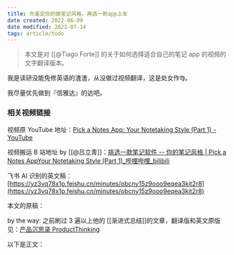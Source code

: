 ```yaml
---
title: 先鉴定你的做笔记风格，再选一款app上车
date created: 2022-06-09
date modified: 2022-07-14
tags: article/todo
---
```


>本文是对 [[@Tiago Forte]] 的关于如何选择适合自己的笔记 app 的视频的文字翻译版本。

我是读研没能免修英语的渣渣，从没做过视频翻译，这是处女作♍。

我尽量优先做到『信雅达』的达吧。

### 相关视频链接

视频原 YouTube 地址：[Pick a Notes App: Your Notetaking Style (Part 1) - YouTube](https://www.youtube.com/watch?v=f3dDVtJ2sec)

视频搬运 B 站地址 by [[@吕立青]]：[挑选一款笔记软件 -- 你的笔记风格 | Pick a Notes AppYour Notetaking Style (Part 1)_哔哩哔哩_bilibili](https://www.bilibili.com/video/BV14U4y1m7HL?spm_id_from=444.42.list.card_archive.click)

飞书 AI 识别的英文稿：[https://yz3vq78x1p.feishu.cn/minutes/obcny15z9ooo9eqea3kit2r8](https://yz3vq78x1p.feishu.cn/minutes/obcny15z9ooo9eqea3kit2r8)

本文的原稿：

by the way: 之前刷过 3 遍以上他的 [[渐进式总结]]的文章，翻译版和英文原版见：[产品沉思录 ProductThinking](https://index.pmthinking.com/3a8c5d77b5be42c58719d174bfbfa935)

以下是正文：

##
